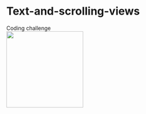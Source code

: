 # Text-and-scrolling-views
Coding challenge<br>
<img src="https://user-images.githubusercontent.com/47654039/111632314-72b72880-881c-11eb-8605-8c75c8bd236d.gif" width=200 align=left>
